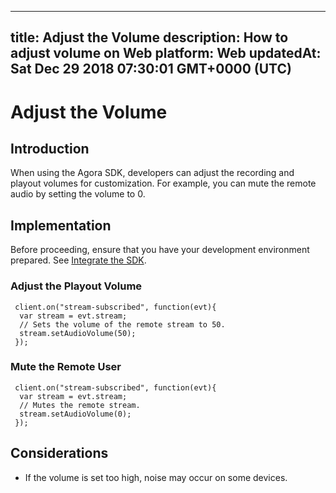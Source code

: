 
---
title: Adjust the Volume
description: How to adjust volume on Web
platform: Web
updatedAt: Sat Dec 29 2018 07:30:01 GMT+0000 (UTC)
---
# Adjust the Volume
## Introduction
When using the Agora SDK, developers can adjust the recording and playout volumes for customization. For example, you can mute the remote audio by setting the volume to 0.
## Implementation
Before proceeding, ensure that you have your development environment prepared. See [Integrate the SDK](../../en/Interactive%20Broadcast/web_prepare.md).

### Adjust the Playout Volume

```
 client.on("stream-subscribed", function(evt){
  var stream = evt.stream;
  // Sets the volume of the remote stream to 50.
  stream.setAudioVolume(50);
 });
```

### Mute the Remote User

```
 client.on("stream-subscribed", function(evt){
  var stream = evt.stream;
  // Mutes the remote stream.
  stream.setAudioVolume(0);
 });
```

## Considerations

- If the volume is set too high, noise may occur on some devices.
